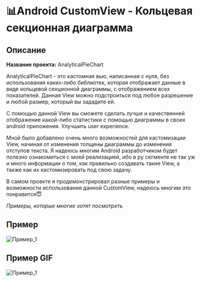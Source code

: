 # 📊Android CustomView - Кольцевая секционная диаграмма
## Описание

**Название проекта:** AnalyticalPieChart

AnalyticalPieChart - это кастомная вью, написанная с нуля, без использования каких-либо библиотек, которая отображает данные в виде кольцевой секционной диаграммы, с отображением всех показателей. Данная View можно подстроиться под любое разрешение и любой размер, который вы зададите ей.

С помощью данной View вы сможете сделать лучше и качественней отображение какой-либо статистики с помощью диаграммы в своих android приложения. Улучшить user experience.

Мной было добавлено очень много возможностей для кастомизации View, начиная от изменения толщены диаграммы до изменения отступов текста.
Я надеюсь многим Android разработчиком будет полезно ознакомиться с моей реализацией, ибо в ру сегменте не так уж и много информации о том, как правильно создавать такие View, а также как их кастомизировать под свою задачу.

В самом проекте я продемонстрировал разные примеры и возможности использования данной CustomView, надеюсь многим это понравится😇

*Примеры, которые многие хотят посмотреть*
## **Пример**
![Пример_1](https://github.com/Alex-tech-it/CustomView_AnalyticalPieChart/raw/master/imgs/exemle_1.jpg)

## **Пример GIF**
![Пример_1](https://github.com/Alex-tech-it/CustomView_AnalyticalPieChart/raw/master/imgs/example_1.gif)
